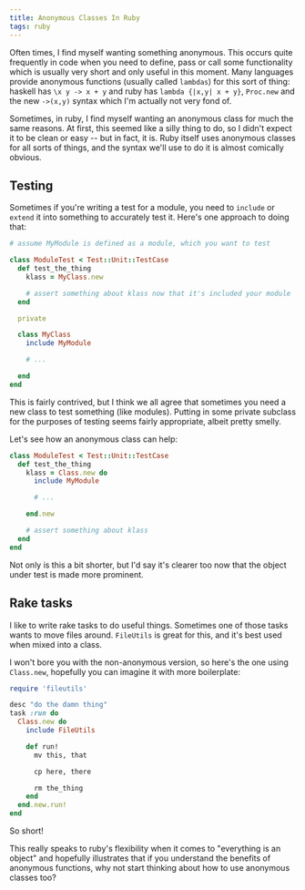 ```yaml
---
title: Anonymous Classes In Ruby
tags: ruby
---
```


Often times, I find myself wanting something anonymous. This occurs 
quite frequently in code when you need to define, pass or call some 
functionality which is usually very short and only useful in this 
moment. Many languages provide anonymous functions (usually called 
`lambdas`) for this sort of thing: haskell has `\x y -> x + y` and ruby 
has `lambda {|x,y| x + y}`, `Proc.new` and the new `->(x,y)` syntax 
which I'm actually not very fond of.

Sometimes, in ruby, I find myself wanting an anonymous class for much 
the same reasons. At first, this seemed like a silly thing to do, so I 
didn't expect it to be clean or easy -- but in fact, it is.  Ruby itself 
uses anonymous classes for all sorts of things, and the syntax we'll use 
to do it is almost comically obvious.

## Testing

Sometimes if you're writing a test for a module, you need to `include` 
or `extend` it into something to accurately test it. Here's one approach 
to doing that:

```ruby 
# assume MyModule is defined as a module, which you want to test

class ModuleTest < Test::Unit::TestCase
  def test_the_thing
    klass = MyClass.new

    # assert something about klass now that it's included your module
  end

  private

  class MyClass
    include MyModule

    # ...

  end
end
```

This is fairly contrived, but I think we all agree that sometimes you 
need a new class to test something (like modules). Putting in some 
private subclass for the purposes of testing seems fairly appropriate, 
albeit pretty smelly.

Let's see how an anonymous class can help:

```ruby 
class ModuleTest < Test::Unit::TestCase
  def test_the_thing
    klass = Class.new do
      include MyModule

      # ...

    end.new

    # assert something about klass
  end
end
```

Not only is this a bit shorter, but I'd say it's clearer too now that 
the object under test is made more prominent.

## Rake tasks

I like to write rake tasks to do useful things. Sometimes one of those 
tasks wants to move files around. `FileUtils` is great for this, and 
it's best used when mixed into a class.

I won't bore you with the non-anonymous version, so here's the one using 
`Class.new`, hopefully you can imagine it with more boilerplate:

```ruby 
require 'fileutils'

desc "do the damn thing"
task :run do
  Class.new do
    include FileUtils

    def run!
      mv this, that

      cp here, there

      rm the_thing
    end
  end.new.run!
end
```

So short!

This really speaks to ruby's flexibility when it comes to "everything is an 
object" and hopefully illustrates that if you understand the benefits of 
anonymous functions, why not start thinking about how to use anonymous 
classes too?
